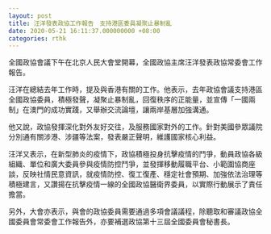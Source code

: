 ```yaml
---
layout: post
title: 汪洋發表政協工作報告　支持港區委員凝聚止暴制亂
date: 2020-05-21 16:11:37.000000000 +08:00
categories: rthk
---
```


全國政協會議下午在北京人民大會堂開幕，全國政協主席汪洋發表政協常委會工作報告。

汪洋在總結去年工作時，提及與香港有關的工作。他表示，去年政協會議支持港區全國政協委員，積極發聲，凝聚止暴制亂，回復秩序的正能量，並宣傳「一國兩制」在澳門的成功實踐，又舉辦交流論壇，讓兩岸基層加強溝通。

他又說，政協發揮深化對外友好交往，及服務國家對外的工作。針對美國參眾議院分別通有關涉港、涉疆等法案，發表嚴正聲明，維護國家核心利益。

汪洋又表示，在新型肺炎的疫情下，政協積極投身抗擊疫情的鬥爭，動員政協各級組織、單位和廣大委員參與疫情防控鬥爭，並發揮移動履職平台、小範圍協商座談，反映社情民意資訊，就疫情防控、復工復產、穩定社會預期、加強依法治理等積極建言，又讚揚在抗擊疫情一線的全國政協醫衛界委員，以實際行動展示了責任擔當。

另外，大會亦表示，與會的政協委員需要通過多項會議議程，除聽取和審議政協全國委員會常委會工作報告外，亦要補選政協第十三屆全國委員會秘書長。
